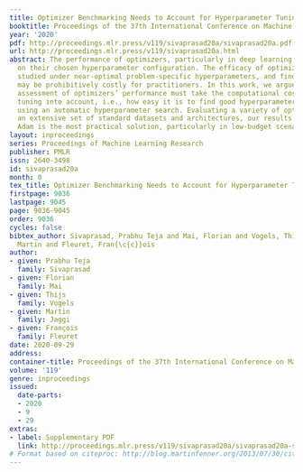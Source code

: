 ```yaml
---
title: Optimizer Benchmarking Needs to Account for Hyperparameter Tuning
booktitle: Proceedings of the 37th International Conference on Machine Learning
year: '2020'
pdf: http://proceedings.mlr.press/v119/sivaprasad20a/sivaprasad20a.pdf
url: http://proceedings.mlr.press/v119/sivaprasad20a.html
abstract: The performance of optimizers, particularly in deep learning, depends considerably
  on their chosen hyperparameter configuration. The efficacy of optimizers is often
  studied under near-optimal problem-specific hyperparameters, and finding these settings
  may be prohibitively costly for practitioners. In this work, we argue that a fair
  assessment of optimizers’ performance must take the computational cost of hyperparameter
  tuning into account, i.e., how easy it is to find good hyperparameter configurations
  using an automatic hyperparameter search. Evaluating a variety of optimizers on
  an extensive set of standard datasets and architectures, our results indicate that
  Adam is the most practical solution, particularly in low-budget scenarios.
layout: inproceedings
series: Proceedings of Machine Learning Research
publisher: PMLR
issn: 2640-3498
id: sivaprasad20a
month: 0
tex_title: Optimizer Benchmarking Needs to Account for Hyperparameter Tuning
firstpage: 9036
lastpage: 9045
page: 9036-9045
order: 9036
cycles: false
bibtex_author: Sivaprasad, Prabhu Teja and Mai, Florian and Vogels, Thijs and Jaggi,
  Martin and Fleuret, Fran{\c{c}}ois
author:
- given: Prabhu Teja
  family: Sivaprasad
- given: Florian
  family: Mai
- given: Thijs
  family: Vogels
- given: Martin
  family: Jaggi
- given: François
  family: Fleuret
date: 2020-09-29
address: 
container-title: Proceedings of the 37th International Conference on Machine Learning
volume: '119'
genre: inproceedings
issued:
  date-parts:
  - 2020
  - 9
  - 29
extras:
- label: Supplementary PDF
  link: http://proceedings.mlr.press/v119/sivaprasad20a/sivaprasad20a-supp.pdf
# Format based on citeproc: http://blog.martinfenner.org/2013/07/30/citeproc-yaml-for-bibliographies/
---
```

